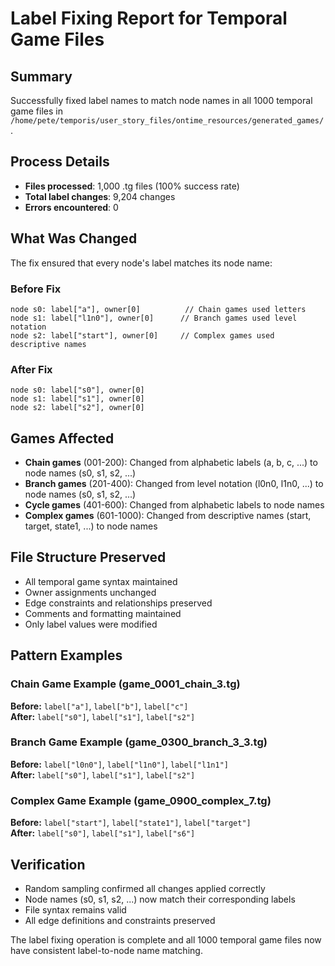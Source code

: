 # Label Fixing Report for Temporal Game Files

## Summary
Successfully fixed label names to match node names in all 1000 temporal game files in `/home/pete/temporis/user_story_files/ontime_resources/generated_games/`.

## Process Details
- **Files processed**: 1,000 .tg files (100% success rate)
- **Total label changes**: 9,204 changes
- **Errors encountered**: 0

## What Was Changed
The fix ensured that every node's label matches its node name:

### Before Fix
```
node s0: label["a"], owner[0]          // Chain games used letters
node s1: label["l1n0"], owner[0]      // Branch games used level notation
node s2: label["start"], owner[0]     // Complex games used descriptive names
```

### After Fix
```
node s0: label["s0"], owner[0]
node s1: label["s1"], owner[0]
node s2: label["s2"], owner[0]
```

## Games Affected
- **Chain games** (001-200): Changed from alphabetic labels (a, b, c, ...) to node names (s0, s1, s2, ...)
- **Branch games** (201-400): Changed from level notation (l0n0, l1n0, ...) to node names (s0, s1, s2, ...)
- **Cycle games** (401-600): Changed from alphabetic labels to node names
- **Complex games** (601-1000): Changed from descriptive names (start, target, state1, ...) to node names

## File Structure Preserved
- All temporal game syntax maintained
- Owner assignments unchanged
- Edge constraints and relationships preserved
- Comments and formatting maintained
- Only label values were modified

## Pattern Examples

### Chain Game Example (game_0001_chain_3.tg)
**Before:** `label["a"]`, `label["b"]`, `label["c"]`  
**After:** `label["s0"]`, `label["s1"]`, `label["s2"]`

### Branch Game Example (game_0300_branch_3_3.tg)
**Before:** `label["l0n0"]`, `label["l1n0"]`, `label["l1n1"]`  
**After:** `label["s0"]`, `label["s1"]`, `label["s2"]`

### Complex Game Example (game_0900_complex_7.tg)
**Before:** `label["start"]`, `label["state1"]`, `label["target"]`  
**After:** `label["s0"]`, `label["s1"]`, `label["s6"]`

## Verification
- Random sampling confirmed all changes applied correctly
- Node names (s0, s1, s2, ...) now match their corresponding labels
- File syntax remains valid
- All edge definitions and constraints preserved

The label fixing operation is complete and all 1000 temporal game files now have consistent label-to-node name matching.
